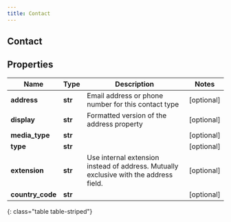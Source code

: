 ```yaml
---
title: Contact
---
```

## Contact

## Properties

|Name | Type | Description | Notes|
|------------ | ------------- | ------------- | -------------|
| **address** | **str** | Email address or phone number for this contact type | [optional] |
| **display** | **str** | Formatted version of the address property | [optional] |
| **media_type** | **str** |  | [optional] |
| **type** | **str** |  | [optional] |
| **extension** | **str** | Use internal extension instead of address. Mutually exclusive with the address field. | [optional] |
| **country_code** | **str** |  | [optional] |
{: class="table table-striped"}


